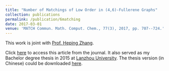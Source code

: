 ```yaml
---
title: "Number of Matchings of Low Order in (4,6)-Fullerene Graphs"
collection: publications
permalink: /publication/6matching
date: 2017-03-01
venue: 'MATCH Commun. Math. Comput. Chem., 77(3), 2017, pp. 707--724.'
---
```


This work is joint with [Prof. Heping Zhang](http://mathteacher.lzu.edu.cn/system/teacherprofileqtenglish/content.jsp?id=154).

Click [here](https://match.pmf.kg.ac.rs/electronic_versions/Match77/n3/match77n3_707-724.pdf) to access this article from the journal. It also served as my Bachelor degree thesis in 2015 at [Lanzhou University](https://en.lzu.edu.cn/). The thesis version (in Chinese) could be downloaded [here](http://zf-wei.github.io/files/lzuthesis.pdf).
